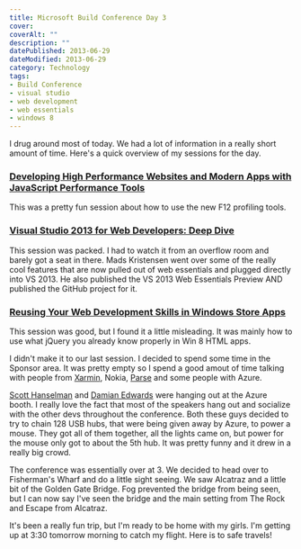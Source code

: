 ```yaml
---
title: Microsoft Build Conference Day 3
cover: 
coverAlt: ""
description: ""
datePublished: 2013-06-29  
dateModified: 2013-06-29 
category: Technology
tags:
- Build Conference
- visual studio
- web development
- web essentials
- windows 8
---
```


I drug around most of today.  We had a lot of information in a really short amount of time.  Here's a quick overview of my sessions for the day.



### [Developing High Performance Websites and Modern Apps with JavaScript Performance Tools](http://channel9.msdn.com/Events/Build/2013/3-316)

This was a pretty fun session about how to use the new F12 profiling tools.



### [Visual Studio 2013 for Web Developers: Deep Dive](http://channel9.msdn.com/Events/Build/2013/3-503)

This session was packed.  I had to watch it from an overflow room and barely got a seat in there.  Mads Kristensen went over some of the really cool features that are now pulled out of web essentials and plugged directly into VS 2013.  He also published the VS 2013 Web Essentials Preview AND published the GitHub project for it.



### [Reusing Your Web Development Skills in Windows Store Apps](http://channel9.msdn.com/Events/Build/2013/3-503)

This session was good, but I found it a little misleading. It was mainly how to use what jQuery you already know properly in Win 8 HTML apps. 

I didn't make it to our last session. I decided to spend some time in the Sponsor area. It was pretty empty so I spend a good amout of time talking with people from [Xarmin](http://xamarin.com/), Nokia, [Parse](https://www.parse.com/) and some people with Azure.

[Scott Hanselman](http://www.hanselman.com/) and [Damian Edwards](http://damianedwards.wordpress.com/) were hanging out at the Azure booth.  I really love the fact that most of the speakers hang out and socialize with the other devs throughout the conference.  Both these guys decided to try to chain 128 USB hubs, that were being given away by Azure, to power a mouse.  They got all of them together, all the lights came on, but power for the mouse only got to about the 5th hub.  It was pretty funny and it drew in a really big crowd.

The conference was essentially over at 3. We decided to head over to Fisherman's Wharf and do a little sight seeing.  We saw Alcatraz and a little bit of the Golden Gate Bridge. Fog prevented the bridge from being seen, but I can now say I've seen the bridge and the main setting from The Rock and Escape from Alcatraz. 

It's been a really fun trip, but I'm ready to be home with my girls.  I'm getting up at 3:30 tomorrow morning to catch my flight.  Here is to safe travels!
